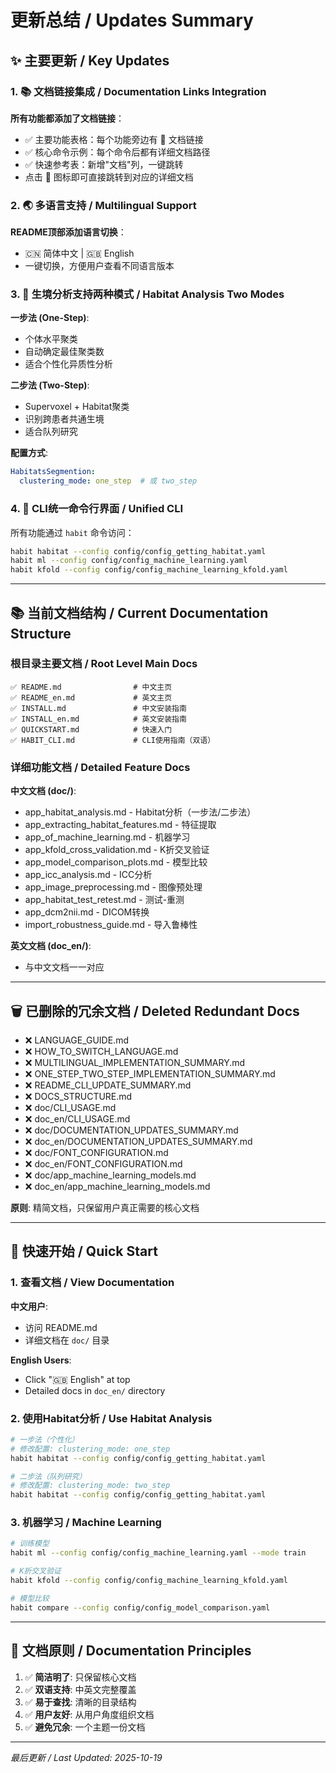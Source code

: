 # 更新总结 / Updates Summary

## ✨ 主要更新 / Key Updates

### 1. 📚 文档链接集成 / Documentation Links Integration

**所有功能都添加了文档链接**：
- ✅ 主要功能表格：每个功能旁边有 📖 文档链接
- ✅ 核心命令示例：每个命令后都有详细文档路径
- ✅ 快速参考表：新增"文档"列，一键跳转
- 点击 📖 图标即可直接跳转到对应的详细文档

### 2. 🌏 多语言支持 / Multilingual Support

**README顶部添加语言切换**：
- 🇨🇳 简体中文 | 🇬🇧 English
- 一键切换，方便用户查看不同语言版本

### 3. 🧬 生境分析支持两种模式 / Habitat Analysis Two Modes

**一步法 (One-Step)**:
- 个体水平聚类
- 自动确定最佳聚类数
- 适合个性化异质性分析

**二步法 (Two-Step)**:
- Supervoxel + Habitat聚类
- 识别跨患者共通生境
- 适合队列研究

**配置方式**:
```yaml
HabitatsSegmention:
  clustering_mode: one_step  # 或 two_step
```

### 4. 🎯 CLI统一命令行界面 / Unified CLI

所有功能通过 `habit` 命令访问：
```bash
habit habitat --config config/config_getting_habitat.yaml
habit ml --config config/config_machine_learning.yaml
habit kfold --config config/config_machine_learning_kfold.yaml
```

---

## 📚 当前文档结构 / Current Documentation Structure

### 根目录主要文档 / Root Level Main Docs

```
✅ README.md                # 中文主页
✅ README_en.md             # 英文主页
✅ INSTALL.md               # 中文安装指南
✅ INSTALL_en.md            # 英文安装指南
✅ QUICKSTART.md            # 快速入门
✅ HABIT_CLI.md             # CLI使用指南（双语）
```

### 详细功能文档 / Detailed Feature Docs

**中文文档 (doc/)**:
- app_habitat_analysis.md       - Habitat分析（一步法/二步法）
- app_extracting_habitat_features.md  - 特征提取
- app_of_machine_learning.md    - 机器学习
- app_kfold_cross_validation.md - K折交叉验证
- app_model_comparison_plots.md - 模型比较
- app_icc_analysis.md           - ICC分析
- app_image_preprocessing.md    - 图像预处理
- app_habitat_test_retest.md    - 测试-重测
- app_dcm2nii.md               - DICOM转换
- import_robustness_guide.md    - 导入鲁棒性

**英文文档 (doc_en/)**:
- 与中文文档一一对应

---

## 🗑️ 已删除的冗余文档 / Deleted Redundant Docs

- ❌ LANGUAGE_GUIDE.md
- ❌ HOW_TO_SWITCH_LANGUAGE.md
- ❌ MULTILINGUAL_IMPLEMENTATION_SUMMARY.md
- ❌ ONE_STEP_TWO_STEP_IMPLEMENTATION_SUMMARY.md
- ❌ README_CLI_UPDATE_SUMMARY.md
- ❌ DOCS_STRUCTURE.md
- ❌ doc/CLI_USAGE.md
- ❌ doc_en/CLI_USAGE.md
- ❌ doc/DOCUMENTATION_UPDATES_SUMMARY.md
- ❌ doc_en/DOCUMENTATION_UPDATES_SUMMARY.md
- ❌ doc/FONT_CONFIGURATION.md
- ❌ doc_en/FONT_CONFIGURATION.md
- ❌ doc/app_machine_learning_models.md
- ❌ doc_en/app_machine_learning_models.md

**原则**: 精简文档，只保留用户真正需要的核心文档

---

## 🚀 快速开始 / Quick Start

### 1. 查看文档 / View Documentation

**中文用户**:
- 访问 README.md
- 详细文档在 `doc/` 目录

**English Users**:
- Click "🇬🇧 English" at top
- Detailed docs in `doc_en/` directory

### 2. 使用Habitat分析 / Use Habitat Analysis

```bash
# 一步法（个性化）
# 修改配置: clustering_mode: one_step
habit habitat --config config/config_getting_habitat.yaml

# 二步法（队列研究）
# 修改配置: clustering_mode: two_step
habit habitat --config config/config_getting_habitat.yaml
```

### 3. 机器学习 / Machine Learning

```bash
# 训练模型
habit ml --config config/config_machine_learning.yaml --mode train

# K折交叉验证
habit kfold --config config/config_machine_learning_kfold.yaml

# 模型比较
habit compare --config config/config_model_comparison.yaml
```

---

## 📖 文档原则 / Documentation Principles

1. ✅ **简洁明了**: 只保留核心文档
2. ✅ **双语支持**: 中英文完整覆盖
3. ✅ **易于查找**: 清晰的目录结构
4. ✅ **用户友好**: 从用户角度组织文档
5. ✅ **避免冗余**: 一个主题一份文档

---

*最后更新 / Last Updated: 2025-10-19*

